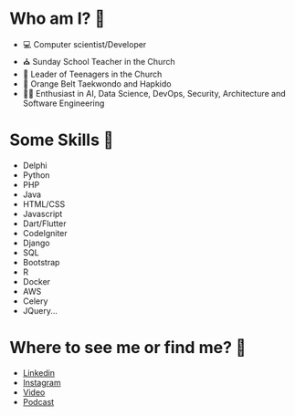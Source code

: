# Who am I? 🤔

- 💻 Computer scientist/Developer
- ⛪ Sunday School Teacher in the Church
- 👦 Leader of Teenagers in the Church
- 🥋 Orange Belt Taekwondo and Hapkido
- 👨‍🎓 Enthusiast in AI, Data Science, DevOps, Security, Architecture and Software Engineering 

# Some Skills 🤹

- Delphi
- Python
- PHP
- Java
- HTML/CSS
- Javascript
- Dart/Flutter
- CodeIgniter
- Django
- SQL
- Bootstrap
- R
- Docker
- AWS
- Celery
- JQuery...

# Where to see me or find me? 👀

- [Linkedin](https://www.linkedin.com/in/lucas-tribioli-578765102/)
- [Instagram](https://www.instagram.com/lucastribioli/)
- [Video](https://www.youtube.com/watch?v=oUe6MCjGMbw&t=1164s)
- [Podcast](https://www.scuba.dev.br/2021/11/26/o-acougueiro-que-se-tornou-dev-lucas-tribioli/)
